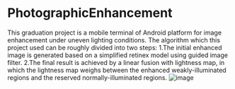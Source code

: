 # PhotographicEnhancement
This graduation project is a mobile terminal of Android platform for image enhancement under uneven lighting conditions.  The algorithm which this project used can be roughly divided into two steps:  1.The initial enhanced image is generated based on a simplified retinex model using guided image filter.  2.The final result is achieved by a linear fusion with lightness map, in which the lightness map weighs between the enhanced weakly-illuminated regions and the reserved normally-illuminated regions.
 ![image](https://github.com/JiaqiLi2259/PhotographicEnhancement/raw/master/app/src/main/res/drawable-xxhdpi/AlgorithmFramework.png)

